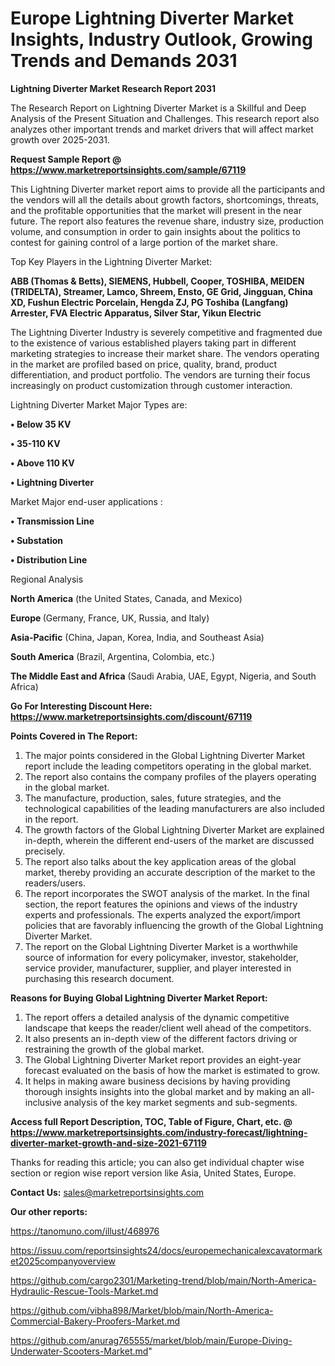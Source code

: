 # Europe Lightning Diverter Market Insights, Industry Outlook, Growing Trends and Demands 2031

<strong>Lightning Diverter Market Research Report 2031</strong>

The Research Report on Lightning Diverter Market is a Skillful and Deep Analysis of the Present Situation and Challenges. This research report also analyzes other important trends and market drivers that will affect market growth over 2025-2031.

<strong>Request Sample Report @ <a href=https://www.marketreportsinsights.com/sample/67119>https://www.marketreportsinsights.com/sample/67119</a></strong>

This Lightning Diverter market report aims to provide all the participants and the vendors will all the details about growth factors, shortcomings, threats, and the profitable opportunities that the market will present in the near future. The report also features the revenue share, industry size, production volume, and consumption in order to gain insights about the politics to contest for gaining control of a large portion of the market share.

Top Key Players in the Lightning Diverter Market:

<strong>ABB (Thomas & Betts), SIEMENS, Hubbell, Cooper, TOSHIBA, MEIDEN (TRIDELTA), Streamer, Lamco, Shreem, Ensto, GE Grid, Jingguan, China XD, Fushun Electric Porcelain, Hengda ZJ, PG Toshiba (Langfang) Arrester, FVA Electric Apparatus, Silver Star, Yikun Electric</strong>

The Lightning Diverter Industry is severely competitive and fragmented due to the existence of various established players taking part in different marketing strategies to increase their market share. The vendors operating in the market are profiled based on price, quality, brand, product differentiation, and product portfolio. The vendors are turning their focus increasingly on product customization through customer interaction.

Lightning Diverter Market Major Types are:

<strong>• Below 35 KV

• 35-110 KV

• Above 110 KV

• Lightning Diverter</strong>

Market Major end-user applications :

<strong>• Transmission Line

• Substation

• Distribution Line</strong>

Regional Analysis

</u><strong><b>North America</b></strong> (the United States, Canada, and Mexico)

<strong><b>Europe </b></strong>(Germany, France, UK, Russia, and Italy)

<strong><b>Asia-Pacific</b></strong> (China, Japan, Korea, India, and Southeast Asia)

<strong><b>South America</b></strong> (Brazil, Argentina, Colombia, etc.)

<strong><b>The Middle East and Africa</b></strong> (Saudi Arabia, UAE, Egypt, Nigeria, and South Africa)

<strong>Go For Interesting Discount Here: <a href=https://www.marketreportsinsights.com/discount/67119>https://www.marketreportsinsights.com/discount/67119</a></strong>

<strong>Points Covered in The Report:</strong>
<ol>
  <li>The major points considered in the Global Lightning Diverter Market report include the leading competitors operating in the global market.</li>
  <li>The report also contains the company profiles of the players operating in the global market.</li>
  <li>The manufacture, production, sales, future strategies, and the technological capabilities of the leading manufacturers are also included in the report.</li>
  <li>The growth factors of the Global Lightning Diverter Market are explained in-depth, wherein the different end-users of the market are discussed precisely.</li>
  <li>The report also talks about the key application areas of the global market, thereby providing an accurate description of the market to the readers/users.</li>
  <li>The report incorporates the SWOT analysis of the market. In the final section, the report features the opinions and views of the industry experts and professionals. The experts analyzed the export/import policies that are favorably influencing the growth of the Global Lightning Diverter Market.</li>
  <li>The report on the Global Lightning Diverter Market is a worthwhile source of information for every policymaker, investor, stakeholder, service provider, manufacturer, supplier, and player interested in purchasing this research document.</li>
</ol>
<strong>Reasons for Buying Global Lightning Diverter Market Report:</strong>

<ol>
  <li>The report offers a detailed analysis of the dynamic competitive landscape that keeps the reader/client well ahead of the competitors.</li>
  <li>It also presents an in-depth view of the different factors driving or restraining the growth of the global market.</li>
  <li>The Global Lightning Diverter Market report provides an eight-year forecast evaluated on the basis of how the market is estimated to grow.</li>
  <li>It helps in making aware business decisions by having providing thorough insights insights into the global market and by making an all-inclusive analysis of the key market segments and sub-segments.</li>
</ol>
<strong>Access full Report Description, TOC, Table of Figure, Chart, etc. @ <a href=https://www.marketreportsinsights.com/industry-forecast/lightning-diverter-market-growth-and-size-2021-67119>https://www.marketreportsinsights.com/industry-forecast/lightning-diverter-market-growth-and-size-2021-67119</a></strong>


Thanks for reading this article; you can also get individual chapter wise section or region wise report version like Asia, United States, Europe.

<strong>Contact Us:</strong>
sales@marketreportsinsights.com

<strong>Our other reports:</strong>

<a href=https://tanomuno.com/illust/468976>https://tanomuno.com/illust/468976</a>

<a href=https://issuu.com/reportsinsights24/docs/europemechanicalexcavatormarket2025companyoverview>https://issuu.com/reportsinsights24/docs/europemechanicalexcavatormarket2025companyoverview</a>

<a href=https://github.com/cargo2301/Marketing-trend/blob/main/North-America-Hydraulic-Rescue-Tools-Market.md>https://github.com/cargo2301/Marketing-trend/blob/main/North-America-Hydraulic-Rescue-Tools-Market.md</a>

<a href=https://github.com/vibha898/Market/blob/main/North-America-Commercial-Bakery-Proofers-Market.md>https://github.com/vibha898/Market/blob/main/North-America-Commercial-Bakery-Proofers-Market.md</a>

<a href=https://github.com/anurag765555/market/blob/main/Europe-Diving-Underwater-Scooters-Market.md>https://github.com/anurag765555/market/blob/main/Europe-Diving-Underwater-Scooters-Market.md</a>"
